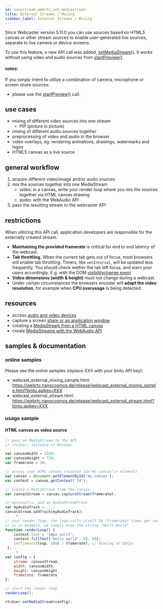 ```yaml
---
id: nanostream_webrtc_set_mediastream
title: External Streams / Mixing
sidebar_label: External Streams / Mixing
---
```


Since Webcaster version 5.11.0 you can use sources based on HTML5 canvas or other stream sources to enable user-generated live sources, separate to live camera or device screens.

To use this feature, a new API call was added, [setMediaStream()](../nanostream_webrtc_api/#rtcusersetmediastreamconfig).
It works without using video and audio sources from [startPreview()](../nanostream_webrtc_api/#startpreviewconfig).

#### notes:

If you simply intent to utilize a combination of camera, microphone or screen share sources:
   - please use the [startPreview()](../nanostream_webrtc_api/#startpreviewconfig) call.

## use cases

- mixing of different video sources into one stream
    - PIP (picture in picture)
- mixing of different audio sources together
- preprocessing of video and audio in the browser
- video overlays, eg. rendering animations, drawings, watermarks and logos
- HTML5 canvas as a live source

## general workflow

1) acquire different video/image and/or audio sources
2) mix the sources together into one MediaStream
    - video: in a canvas, write your render loop where you mix the sources together via HTML canvas drawing
    - audio: with the WebAudio API
3) pass the resulting stream to the webcaster API

## restrictions

When utilizing this API call, application developers are responsible for the externally created stream.

- <b>Maintaining the provided framerate</b> is critical for end to end latency of the webcast.
- <b>Tab throttling.</b> When the current tab gets out of focus, most browsers will enable tab throttling. Timers, like `setInterval`, will be updated less frequently. You should check wether the tab left focus, and warn your users accordingly. E.g. with the DOM [visibilitychange event](https://developer.mozilla.org/en-US/docs/Web/API/Document/visibilitychange_event)
- <b>Video dimensions (width & height)</b> must not change during a webcast.
- Under certain circumstances the browsers encoder will <b>adapt the video resolution</b>, for example when <b>CPU overusage</b> is being detected.

## resources

- access [audio and video devices](https://developer.mozilla.org/en-US/docs/Web/API/MediaDevices/getUserMedia)
- capture a screen [share or an application window](https://developer.mozilla.org/en-US/docs/Web/API/MediaDevices/getDisplayMedia)
- creating a [MediaStream from a HTML canvas](https://developer.mozilla.org/en-US/docs/Web/API/HTMLCanvasElement/captureStream)
- create [MediaStreams with the WebAudio API](https://developer.mozilla.org/en-US/docs/Web/API/MediaStreamAudioDestinationNode)

## samples & documentation

### online samples

Please see the online samples (replace XXX with your bintu API key):

- webcast_external_mixing_sample.html: https://webrtc.nanocosmos.de/release/webcast_external_mixing_sample.html?bintu.apikey=XXX
- webcast_external_stream.html: https://webrtc.nanocosmos.de/release/webcast_external_stream.html?bintu.apikey=XXX

### usage sample

#### HTML canvas as video source

```js
// pass an MediaStream to the API
// rtcUser: instance of RtcUser

var canvasWidth = 1280;
var canvasHeight = 720;
var framerate = 30;

// access your HTML canvas (<canvas id="my-canvas"/> element)
var canvas = document.getElementById('my-canvas');
var context = canvas.getContext('2d');

// create a MediaStream from the canvas
var canvasStream = canvas.captureStream(framerate);

// optionally, add an AudioStreamTrack
var myAudioTrack = ...;
canvasStream.addTrack(myAudioTrack);
     *
// your render loop, the loop calls itself 30 (framerate) times per second
// as an example, we simply draw the string "Hello World"
function renderLoop() {
    context.font = '50px serif';
    context.fillText('Hello world', 50, 90);
    setTimeout(loop, 1000 / framerate); // drawing at 30fps
 };
     *
var config = {
    stream: canvasStream,
    width: canvasWidth,
    height: canvasHeight,
    framerate: framerate
};

// start the render loop
renderLoop();

rtcUser.setMediaStream(config);
```